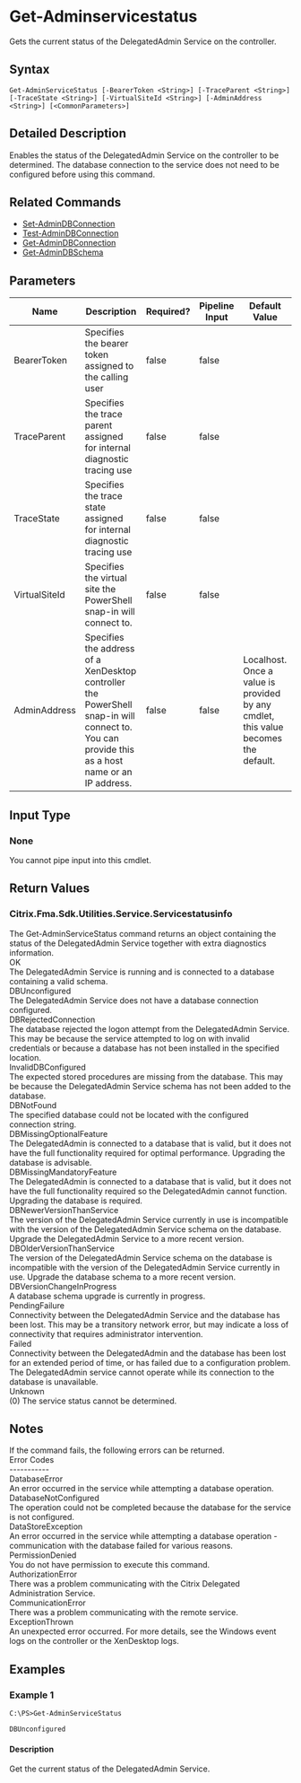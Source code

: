 ﻿
# Get-Adminservicestatus
Gets the current status of the DelegatedAdmin Service on the controller.
## Syntax

```
Get-AdminServiceStatus [-BearerToken <String>] [-TraceParent <String>] [-TraceState <String>] [-VirtualSiteId <String>] [-AdminAddress <String>] [<CommonParameters>]
```

## Detailed Description
Enables the status of the DelegatedAdmin Service on the controller to be determined. The database connection to the service does not need to be configured before using this command.


## Related Commands

* [Set-AdminDBConnection](../Set-AdminDBConnection/)
* [Test-AdminDBConnection](../Test-AdminDBConnection/)
* [Get-AdminDBConnection](../Get-AdminDBConnection/)
* [Get-AdminDBSchema](../Get-AdminDBSchema/)
## Parameters
| Name   | Description | Required? | Pipeline Input | Default Value |
| --- | --- | --- | --- | --- |
| BearerToken | Specifies the bearer token assigned to the calling user | false | false |  |
| TraceParent | Specifies the trace parent assigned for internal diagnostic tracing use | false | false |  |
| TraceState | Specifies the trace state assigned for internal diagnostic tracing use | false | false |  |
| VirtualSiteId | Specifies the virtual site the PowerShell snap-in will connect to. | false | false |  |
| AdminAddress | Specifies the address of a XenDesktop controller the PowerShell snap-in will connect to. You can provide this as a host name or an IP address. | false | false | Localhost. Once a value is provided by any cmdlet, this value becomes the default. |

## Input Type

### None
You cannot pipe input into this cmdlet.
## Return Values

### Citrix.Fma.Sdk.Utilities.Service.Servicestatusinfo
The Get-AdminServiceStatus command returns an object containing the status of the DelegatedAdmin Service together with extra diagnostics information.  
OK  
    The DelegatedAdmin Service is running and is connected to a database containing a valid schema.  
DBUnconfigured  
    The DelegatedAdmin Service does not have a database connection configured.  
DBRejectedConnection  
    The database rejected the logon attempt from the DelegatedAdmin Service.  This may be because the service attempted to log on with invalid credentials or because a database has not been installed in the specified location.  
InvalidDBConfigured  
    The expected stored procedures are missing from the database.  This may be because the DelegatedAdmin Service schema has not been added to the database.  
DBNotFound  
    The specified database could not be located with the configured connection string.  
DBMissingOptionalFeature  
    The DelegatedAdmin is connected to a database that is valid, but it does not have the full functionality required for optimal performance. Upgrading the database is advisable.  
DBMissingMandatoryFeature  
    The DelegatedAdmin is connected to a database that is valid, but it does not have the full functionality required so the DelegatedAdmin cannot function. Upgrading the database is required.  
DBNewerVersionThanService  
    The version of the DelegatedAdmin Service currently in use is incompatible with the version of the DelegatedAdmin Service schema on the database.  Upgrade the DelegatedAdmin Service to a more recent version.  
DBOlderVersionThanService  
    The version of the DelegatedAdmin Service schema on the database is incompatible with the version of the DelegatedAdmin Service currently in use.  Upgrade the database schema to a more recent version.  
DBVersionChangeInProgress  
    A database schema upgrade is currently in progress.  
PendingFailure  
    Connectivity between the DelegatedAdmin Service and the database has been lost. This may be a transitory network error, but may indicate a loss of connectivity that requires administrator intervention.  
Failed  
    Connectivity between the DelegatedAdmin and the database has been lost for an extended period of time, or has failed due to a configuration problem. The DelegatedAdmin service cannot operate while its connection to the database is unavailable.  
Unknown  
    (0) The service status cannot be determined.
## Notes
If the command fails, the following errors can be returned.  
    Error Codes  
    -----------  
    DatabaseError  
        An error occurred in the service while attempting a database operation.  
    DatabaseNotConfigured  
        The operation could not be completed because the database for the service is not configured.  
    DataStoreException  
        An error occurred in the service while attempting a database operation - communication with the database failed for various reasons.  
    PermissionDenied  
        You do not have permission to execute this command.  
    AuthorizationError  
        There was a problem communicating with the Citrix Delegated Administration Service.  
    CommunicationError  
        There was a problem communicating with the remote service.  
    ExceptionThrown  
        An unexpected error occurred.  For more details, see the Windows event logs on the controller or the XenDesktop logs.
## Examples

### Example 1

```
C:\PS>Get-AdminServiceStatus  
  
DBUnconfigured
```

#### Description
Get the current status of the DelegatedAdmin Service.
